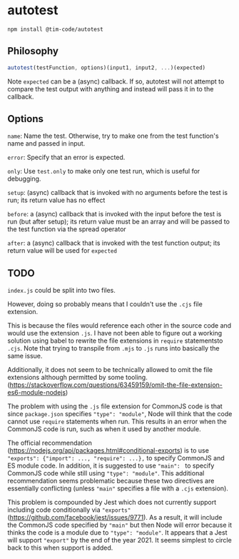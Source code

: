# autotest

```
npm install @tim-code/autotest
```

## Philosophy

```js
autotest(testFunction, options)(input1, input2, ...)(expected)
```

Note `expected` can be a (async) callback. If so, autotest will not attempt to compare the test output with anything and instead will pass it in to the callback.

## Options

`name`: Name the test. Otherwise, try to make one from the test function's name and passed in input.

`error`: Specify that an error is expected.

`only`: Use `test.only` to make only one test run, which is useful for debugging.

`setup`: (async) callback that is invoked with no arguments before the test is run; its return value has no effect

`before`: a (async) callback that is invoked with the input before the test is run (but after setup); its return value must be an array and will be passed to the test function via the spread operator

`after`: a (async) callback that is invoked with the test function output; its return value will be used for `expected`

## TODO

`index.js` could be split into two files.

However, doing so probably means that I couldn't use the `.cjs` file extension.

This is because the files would reference each other in the source code and would use the extension `.js`. I have not been able
to figure out a working solution using babel to rewrite the file extensions in `require` statementsto `.cjs`. Note that trying to transpile from `.mjs` to `.js`
runs into basically the same issue.

Additionally, it does not seem to be technically allowed to omit the file extensions although permitted by some tooling. (https://stackoverflow.com/questions/63459159/omit-the-file-extension-es6-module-nodejs)

The problem with using the `.js` file extension for CommonJS code is that since `package.json` specifies `"type": "module"`, Node
will think that the code cannot use `require` statements when run. This results in an error when the CommonJS code is run, such as
when it used by another module.

The official recommendation (https://nodejs.org/api/packages.html#conditional-exports) is to use
`"exports": {"import": ..., "require": ...},` to specify CommonJS and ES module code. In addition, it is suggested to use `"main": ` to specify CommonJS
code while still using `"type": "module"`. This additional recommendation seems problematic because these two directives are essentially conflicting (unless `"main"`
specifies a file with a `.cjs` extension).

This problem is compounded by Jest which does not currently support including code conditionally via `"exports"` (https://github.com/facebook/jest/issues/9771).
As a result, it will include the CommonJS code specified by `"main"` but then Node will error because it thinks the code is a module due to `"type": "module"`.
It appears that a Jest will support `"export"` by the end of the year 2021. It seems simplest to circle back to this when support is added.
